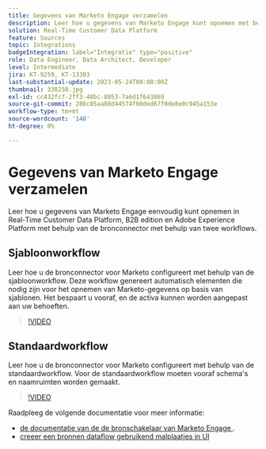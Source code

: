 ```yaml
---
title: Gegevens van Marketo Engage verzamelen
description: Leer hoe u gegevens van Marketo Engage kunt opnemen met behulp van de bronconnector met de standaard- en sjabloonworkflows.
solution: Real-Time Customer Data Platform
feature: Sources
topic: Integrations
badgeIntegration: label="Integratie" type="positive"
role: Data Engineer, Data Architect, Developer
level: Intermediate
jira: KT-9259, KT-13303
last-substantial-update: 2023-05-24T00:00:00Z
thumbnail: 338250.jpg
exl-id: cc432fcf-2ff3-48bc-8053-7a6d1f643869
source-git-commit: 286c85aa88d44574f00ded67f0de8e0c945a153e
workflow-type: tm+mt
source-wordcount: '148'
ht-degree: 0%

---
```


# Gegevens van Marketo Engage verzamelen

Leer hoe u gegevens van Marketo Engage eenvoudig kunt opnemen in Real-Time Customer Data Platform, B2B edition en Adobe Experience Platform met behulp van de bronconnector met behulp van twee workflows.

## Sjabloonworkflow

Leer hoe u de bronconnector voor Marketo configureert met behulp van de sjabloonworkflow. Deze workflow genereert automatisch elementen die nodig zijn voor het opnemen van Marketo-gegevens op basis van sjablonen. Het bespaart u vooraf, en de activa kunnen worden aangepast aan uw behoeften.

>[!VIDEO](https://video.tv.adobe.com/v/3451866?learn=on&enablevpops&captions=dut)

## Standaardworkflow

Leer hoe u de bronconnector voor Marketo configureert met behulp van de standaardworkflow. Voor de standaardworkflow moeten vooraf schema&#39;s en naamruimten worden gemaakt.

>[!VIDEO](https://video.tv.adobe.com/v/3452911?learn=on&enablevpops&captions=dut)

Raadpleeg de volgende documentatie voor meer informatie:
* [ de documentatie van de de bronschakelaar van Marketo Engage ](https://experienceleague.adobe.com/docs/experience-platform/sources/connectors/adobe-applications/marketo/marketo.html?lang=nl-NL).
* [ creeer een bronnen dataflow gebruikend malplaatjes in UI ](https://experienceleague.adobe.com/docs/experience-platform/sources/ui-tutorials/templates.html?lang=nl-NL#)
